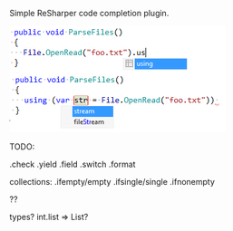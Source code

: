 ﻿Simple ReSharper code completion plugin.

![using](/img/using.png)

TODO:

.check
.yield
.field
.switch
.format

collections:
.ifempty/empty
.ifsingle/single
.ifnonempty

??

types? int.list => List<int>?